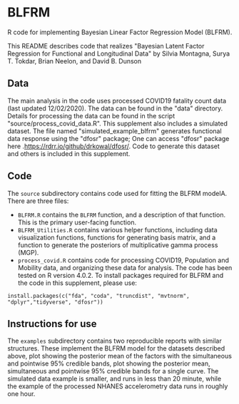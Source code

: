 # BLFRM
R code for implementing Bayesian Linear Factor Regression Model (BLFRM). 

This README describes code that realizes "Bayesian Latent Factor Regression for Functional and Longitudinal Data" by Silvia Montagna, Surya T. Tokdar, Brian Neelon, and David B. Dunson


## Data

The main analysis in the code uses processed COVID19 fatality count data (last updated 12/02/2020). The data can be found in the "data" directory. Details for processing the data can be found in the script "source/process_covid_data.R". 
This supplement also includes a simulated dataset. The file named "simulated_example_blfrm" generates functional data response using the "dfosr" package; One can access "dfosr" package here .https://rdrr.io/github/drkowal/dfosr/. Code to generate this dataset and others is included in this supplement. 


## Code

The `source` subdirectory contains code used for fitting the BLFRM modelA. There are three files:

* `BLFRM.R` contains the `BLFRM` function, and a description of that function. This is the primary user-facing function. 
* `BLFRM_Utilities.R` contains various helper functions, including data visualization functions, functions for generating basis matrix, and a function to generate the posteriors of multiplicative gamma process (MGP). 
* `process_covid.R` contains code for processing COVID19, Population and Mobility data, and organizing these data for analysis.
The code has been tested on R version 4.0.2. To install packages required for BLFRM and the code in this supplement, please use:

```{r}
install.packages(c("fda", "coda", "truncdist", "mvtnorm", "dplyr","tidyverse", "dfosr"))
```


## Instructions for use

The `examples` subdirectory contains two reproducible reports with similar structures. These implement the BLFRM model for the datasets described above, plot showing the posterior mean of the factors with the simultaneous and pointwise 95% credible bands, plot showing the posterior mean, simultaneous and pointwise 95% credible bands for a single curve. The simulated data example is smaller, and runs in less than 20 minute, while the example of the processed NHANES accelerometry data runs in roughly one hour. 
